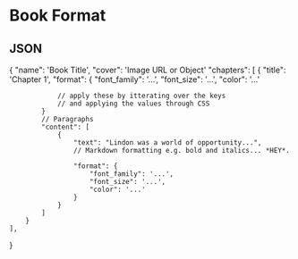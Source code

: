 # Book Format

## JSON
{
    "name": 'Book Title',
    "cover": 'Image URL or Object'
    "chapters": [
        {
            "title": 'Chapter 1',
            "format": {
                "font_family": '...',
                "font_size": '...',
                "color": '...'

                // apply these by itterating over the keys
                // and applying the values through CSS
            }
            // Paragraphs
            "content": [
                {
                    "text": "Lindon was a world of opportunity...", 
                    // Markdown formatting e.g. bold and italics... *HEY*.

                    "format": {
                        "font_family": '...',
                        "font_size": '...',
                        "color": '...'
                    }
                }
            ]
        }
    ],
}